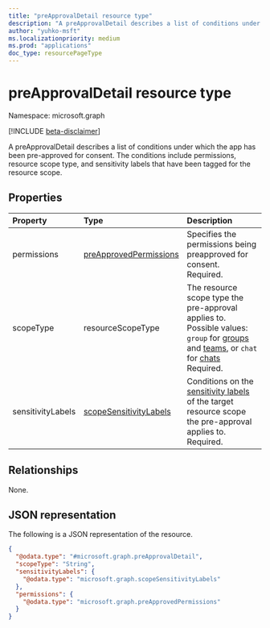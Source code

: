 ```yaml
---
title: "preApprovalDetail resource type"
description: "A preApprovalDetail describes a list of conditions under which an app can be pre-approved for consent."
author: "yuhko-msft"
ms.localizationpriority: medium
ms.prod: "applications"
doc_type: resourcePageType
---
```

 
# preApprovalDetail resource type

Namespace: microsoft.graph

[!INCLUDE [beta-disclaimer](../../includes/beta-disclaimer.md)]

A preApprovalDetail describes a list of conditions under which the app has been pre-approved for consent. The conditions include permissions, resource scope type, and sensitivity labels that have been tagged for the resource scope.

## Properties
|Property|Type|Description|
|:---|:---|:---|
|permissions|[preApprovedPermissions](../resources/preapprovedpermissions.md)|Specifies the permissions being preapproved for consent. Required.|
|scopeType|resourceScopeType| The resource scope type the pre-approval applies to. Possible values: `group` for [groups](../resources/group.md) and [teams](../resources/team.md), or `chat` for [chats](../resources/chat.md) Required.|
|sensitivityLabels|[scopeSensitivityLabels](../resources/scopesensitivitylabels.md)|Conditions on the [sensitivity labels](/microsoftteams/sensitivity-labels) of the target resource scope the pre-approval applies to. Required.



## Relationships
None.

## JSON representation
The following is a JSON representation of the resource.
<!-- {
  "blockType": "resource",
  "@odata.type": "microsoft.graph.preApprovalDetail"
}
-->
``` json
{
  "@odata.type": "#microsoft.graph.preApprovalDetail",
  "scopeType": "String",
  "sensitivityLabels": {
    "@odata.type": "microsoft.graph.scopeSensitivityLabels"
  },
  "permissions": {
    "@odata.type": "microsoft.graph.preApprovedPermissions"
  }
}
```

